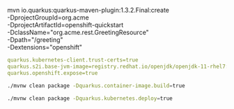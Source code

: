 mvn io.quarkus:quarkus-maven-plugin:1.3.2.Final:create \
    -DprojectGroupId=org.acme \
    -DprojectArtifactId=openshift-quickstart \
    -DclassName="org.acme.rest.GreetingResource" \
    -Dpath="/greeting" \
    -Dextensions="openshift"

```yaml
quarkus.kubernetes-client.trust-certs=true
quarkus.s2i.base-jvm-image=registry.redhat.io/openjdk/openjdk-11-rhel7:1.1-14
quarkus.openshift.expose=true
```

```bash
./mvnw clean package -Dquarkus.container-image.build=true
```
```bash
./mvnw clean package -Dquarkus.kubernetes.deploy=true
```

